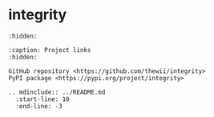 # integrity

```{toctree}
:hidden:

```

```{toctree}
:caption: Project links
:hidden:

GitHub repository <https://github.com/thewii/integrity>
PyPI package <https://pypi.org/project/integrity>
```

```{eval-rst}
.. mdinclude:: ../README.md
  :start-line: 10
  :end-line: -3
```